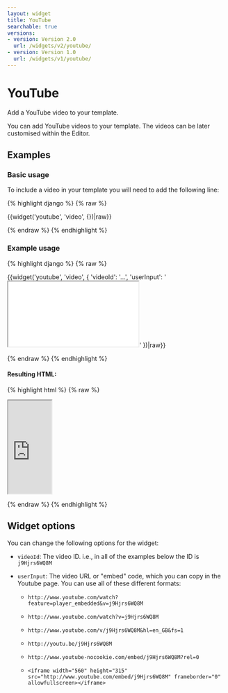 ```yaml
---
layout: widget
title: YouTube
searchable: true
versions:
- version: Version 2.0
  url: /widgets/v2/youtube/
- version: Version 1.0
  url: /widgets/v1/youtube/
---
```


# YouTube

Add a YouTube video to your template.

You can add YouTube videos to your template. The videos can be later customised within the Editor. 

## Examples

### Basic usage

To include a video in your template you will need to add the following line:

{% highlight django %}
{% raw %}

  {{widget('youtube', 'video', {})|raw}}

{% endraw %}
{% endhighlight %}

### Example usage

{% highlight django %}
{% raw %}

  {{widget('youtube', 'video', {
    'videoId': '...',
    'userInput': '<iframe src="..." allowfullscreen></iframe>'
  })|raw}}

{% endraw %}
{% endhighlight %}

#### Resulting HTML:

{% highlight html %}
{% raw %}

<div id="page-zones__template-widgets__video" data-name="youtube" class="widget  widget--template-widget">
  <div class="bk-youtube  youtube  widget__youtube">
    <div class="embed-wrap  embed-wrap--video  youtube__embed-wrap">
      <iframe class="iframe  iframe--video  youtube__iframe" width='100' height='215' src="https://www.youtube.com/embed/j9Hjrs6WQ8M?wmode=transparent"></iframe>
    </div>
  </div>
</div>

{% endraw %}
{% endhighlight %}

## Widget options

You can change the following options for the widget:

* ```videoId```: The video ID. i.e., in all of the examples below the ID is ```j9Hjrs6WQ8M```

* ```userInput```: The video URL or "embed" code, which you can copy in the Youtube page. You can use all of these different formats:

  * ```http://www.youtube.com/watch?feature=player_embedded&v=j9Hjrs6WQ8M```

  * ```http://www.youtube.com/watch?v=j9Hjrs6WQ8M```

  * ```http://www.youtube.com/v/j9Hjrs6WQ8M&hl=en_GB&fs=1```

  * ```http://youtu.be/j9Hjrs6WQ8M```

  * ```http://www.youtube-nocookie.com/embed/j9Hjrs6WQ8M?rel=0```

  * ```<iframe width="560" height="315" src="http://www.youtube.com/embed/j9Hjrs6WQ8M" frameborder="0" allowfullscreen></iframe>```
